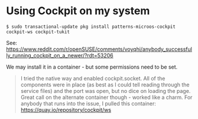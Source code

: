 # Using Cockpit on my system

```console
$ sudo transactional-update pkg install patterns-microos-cockpit cockpit-ws cockpit-tukit
```

See: https://www.reddit.com/r/openSUSE/comments/voyqhi/anybody_successfully_running_cockpit_on_a_newer/?rdt=53206

We may install it in a container - but some permissions need to be set.

> I tried the native way and enabled cockpit.socket. All of the components were in place (as best as I could tell reading through
> the service files) and the port was open, but no dice on loading the page. Great call on the
> alternate container though - worked like a charm. For anybody that runs into the issue,
> I pulled this container: https://quay.io/repository/cockpit/ws

